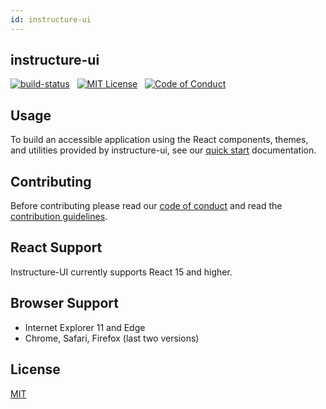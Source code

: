 ```yaml
---
id: instructure-ui
---
```


## instructure-ui

[![build-status][build-status]][build-status-url]&nbsp;&nbsp;&nbsp;[![MIT License][license-badge]][LICENSE]&nbsp;&nbsp;&nbsp;[![Code of Conduct][coc-badge]][coc]


## Usage

To build an accessible application using the React components, themes, and utilities provided by instructure-ui, see our [quick start](https://instructure.design/#usage) documentation.

## Contributing

Before contributing please read our [code of conduct](https://instructure.design/#CODE_OF_CONDUCT) and read the [contribution guidelines](https://instructure.design/#contributing).

## React Support

Instructure-UI currently supports React 15 and higher.

## Browser Support

- Internet Explorer 11 and Edge
- Chrome, Safari, Firefox (last two versions)

## License

[MIT](LICENSE)

[build-status]: https://travis-ci.org/instructure/instructure-ui.svg?branch=master
[build-status-url]: https://travis-ci.org/instructure/instructure-ui "Travis CI"

[license-badge]: https://img.shields.io/npm/l/instructure-ui.svg?style=flat-square
[license]: https://github.com/instructure/instructure-ui/blob/master/LICENSE

[coc-badge]: https://img.shields.io/badge/code%20of-conduct-ff69b4.svg?style=flat-square
[coc]: https://github.com/instructure/instructure-ui/blob/master/CODE_OF_CONDUCT.md
